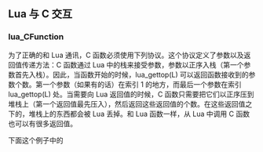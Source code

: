 ## Lua 与 C 交互
### lua_CFunction
为了正确的和 Lua 通讯，C 函数必须使用下列协议。这个协议定义了参数以及返回值传递方法：C 函数通过 Lua 中的栈来接受参数，参数以正序入栈（第一个参数首先入栈）。因此，当函数开始的时候，lua_gettop(L) 可以返回函数接收到的参数个数。第一个参数（如果有的话）在索引 1 的地方，而最后一个参数在索引 lua_gettop(L) 处。当需要向 Lua 返回值的时候，C 函数只需要把它们以正序压到堆栈上（第一个返回值最先压入），然后返回这些返回值的个数。在这些返回值之下的，堆栈上的东西都会被 Lua 丢掉。和 Lua 函数一样，从 Lua 中调用 C 函数也可以有很多返回值。

下面这个例子中的